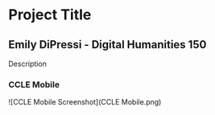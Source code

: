 # Project Title 
## Emily DiPressi - Digital Humanities 150

Description

### CCLE Mobile 
![CCLE Mobile Screenshot](CCLE Mobile.png)
